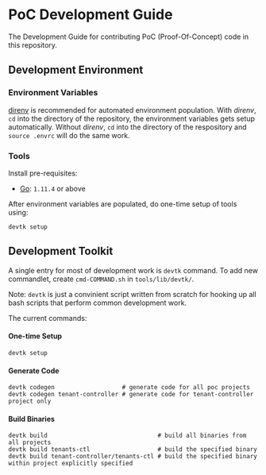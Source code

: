 # PoC Development Guide

The Development Guide for contributing PoC (Proof-Of-Concept) code in this repository.

## Development Environment

### Environment Variables

[direnv](https://direnv.net/) is recommended for automated environment population.
With _direnv_, `cd` into the directory of the repository, 
the environment variables gets setup automatically.
Without _direnv_, `cd` into the directory of the respository and `source .envrc` will
do the same work.

### Tools

Install pre-requisites:

- [Go](https://golang.org): `1.11.4` or above

After environment variables are populated, do one-time setup of tools using:

```
devtk setup
```

## Development Toolkit

A single entry for most of development work is `devtk` command.
To add new commandlet, create `cmd-COMMAND.sh` in `tools/lib/devtk/`.

Note: `devtk` is just a convinient script written from scratch for hooking up
all bash scripts that perform common development work. 

The current commands:

#### One-time Setup

```
devtk setup
```

#### Generate Code

```
devtk codegen                   # generate code for all poc projects
devtk codegen tenant-controller # generate code for tenant-controller project only
```

#### Build Binaries

```
devtk build                               # build all binaries from all projects
devtk build tenants-ctl                   # build the specified binary
devtk build tenant-controller/tenants-ctl # build the specified binary within project explicitly specified
```

